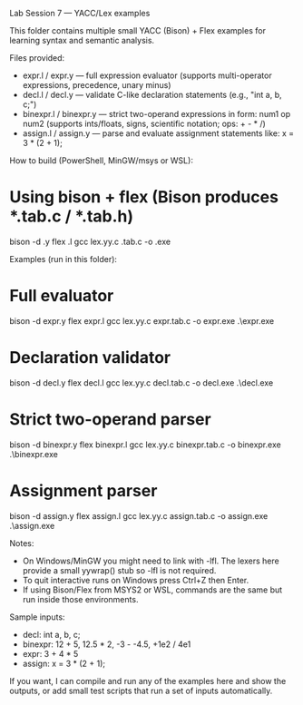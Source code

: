 Lab Session 7 — YACC/Lex examples

This folder contains multiple small YACC (Bison) + Flex examples for learning syntax and semantic analysis.

Files provided:
- expr.l / expr.y — full expression evaluator (supports multi-operator expressions, precedence, unary minus)
- decl.l / decl.y — validate C-like declaration statements (e.g., "int a, b, c;")
- binexpr.l / binexpr.y — strict two-operand expressions in form: num1 op num2 (supports ints/floats, signs, scientific notation; ops: + - * /)
- assign.l / assign.y — parse and evaluate assignment statements like: x = 3 * (2 + 1);

How to build (PowerShell, MinGW/msys or WSL):

# Using bison + flex (Bison produces *.tab.c / *.tab.h)
bison -d <base>.y
flex <base>.l
gcc lex.yy.c <base>.tab.c -o <base>.exe

Examples (run in this folder):

# Full evaluator
bison -d expr.y
flex expr.l
gcc lex.yy.c expr.tab.c -o expr.exe
.\\expr.exe

# Declaration validator
bison -d decl.y
flex decl.l
gcc lex.yy.c decl.tab.c -o decl.exe
.\\decl.exe

# Strict two-operand parser
bison -d binexpr.y
flex binexpr.l
gcc lex.yy.c binexpr.tab.c -o binexpr.exe
.\\binexpr.exe

# Assignment parser
bison -d assign.y
flex assign.l
gcc lex.yy.c assign.tab.c -o assign.exe
.\\assign.exe

Notes:
- On Windows/MinGW you might need to link with -lfl. The lexers here provide a small yywrap() stub so -lfl is not required.
- To quit interactive runs on Windows press Ctrl+Z then Enter.
- If using Bison/Flex from MSYS2 or WSL, commands are the same but run inside those environments.

Sample inputs:
- decl:  int a, b, c;
- binexpr: 12 + 5, 12.5 * 2, -3 - -4.5, +1e2 / 4e1
- expr: 3 + 4 * 5
- assign: x = 3 * (2 + 1);

If you want, I can compile and run any of the examples here and show the outputs, or add small test scripts that run a set of inputs automatically.